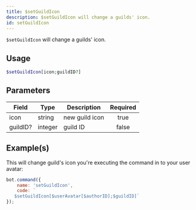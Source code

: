 ```yaml
---
title: $setGuildIcon
description: $setGuildIcon will change a guilds' icon.
id: setGuildIcon
---
```


`$setGuildIcon` will change a guilds' icon.

## Usage

```php
$setGuildIcon[icon;guildID?]
```

## Parameters

| Field    | Type    | Description    | Required |
|----------|---------|----------------|:--------:|
| icon     | string  | new guild icon |   true   |
| guildID? | integer | guild ID       |  false   |

## Example(s)

This will change guild's icon you're executing the command in to your user avatar:

```javascript
bot.command({
    name: 'setGuildIcon',
    code: `
   $setGuildIcon[$userAvatar[$authorID];$guildID]`
});
```